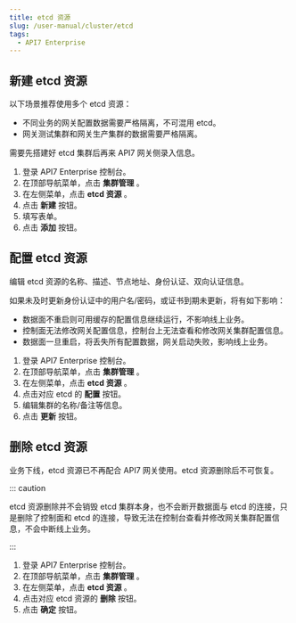 ```yaml
---
title: etcd 资源
slug: /user-manual/cluster/etcd
tags:
  - API7 Enterprise
---
```


## 新建 etcd 资源

以下场景推荐使用多个 etcd 资源：
- 不同业务的网关配置数据需要严格隔离，不可混用 etcd。
- 网关测试集群和网关生产集群的数据需要严格隔离。

需要先搭建好 etcd 集群后再来 API7 网关侧录入信息。

1. 登录 API7 Enterprise 控制台。
2.  在顶部导航菜单，点击 **集群管理** 。
3. 在左侧菜单，点击 **etcd 资源** 。
4. 点击 **新建** 按钮。
5. 填写表单。
6. 点击 **添加** 按钮。

## 配置 etcd 资源

编辑 etcd 资源的名称、描述、节点地址、身份认证、双向认证信息。

如果未及时更新身份认证中的用户名/密码，或证书到期未更新，将有如下影响：
- 数据面不重启则可用缓存的配置信息继续运行，不影响线上业务。
- 控制面无法修改网关配置信息，控制台上无法查看和修改网关集群配置信息。
- 数据面一旦重启，将丢失所有配置数据，网关启动失败，影响线上业务。

1. 登录 API7 Enterprise 控制台。
2. 在顶部导航菜单，点击 **集群管理** 。
3. 在左侧菜单，点击 **etcd 资源** 。
4. 点击对应 etcd 的 **配置** 按钮。
5. 编辑集群的名称/备注等信息。
6. 点击 **更新** 按钮。

## 删除 etcd 资源

业务下线，etcd 资源已不再配合 API7 网关使用。etcd 资源删除后不可恢复。

::: caution

etcd 资源删除并不会销毁 etcd 集群本身，也不会断开数据面与 etcd 的连接，只是删除了控制面和 etcd 的连接，导致无法在控制台查看并修改网关集群配置信息，不会中断线上业务。

:::

1. 登录 API7 Enterprise 控制台。
2. 在顶部导航菜单，点击 **集群管理** 。
3. 在左侧菜单，点击 **etcd 资源** 。
4. 点击对应 etcd 资源的 **删除** 按钮。
5. 点击 **确定** 按钮。
